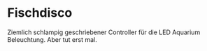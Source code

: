 # Fischdisco

Ziemlich schlampig geschriebener Controller für die LED Aquarium Beleuchtung.
Aber tut erst mal.